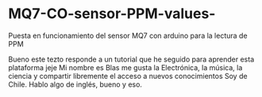 # MQ7-CO-sensor-PPM-values-
Puesta en funcionamiento del sensor MQ7 con arduino para la lectura de PPM

Bueno este tezto responde a un tutorial que he seguido para aprender esta plataforma jeje
Mi nombre es Blas me gusta la Electrónica, la música, la ciencia y compartir libremente el acceso a nuevos conocimientos
Soy de Chile. Hablo algo de inglés, bueno y eso.
